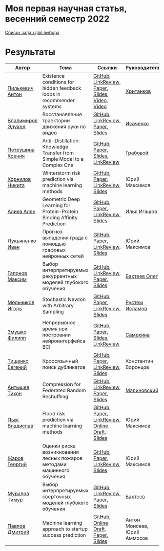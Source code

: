# Моя первая научная статья, весенний семестр 2022

[Список задач для выбора](problem_list.md)

# Результаты
| Автор | Тема | Ссылки | Руководитель | Буквы |
| ----- | -----| ------ | ------------ | ----- |
| [Пилькевич Антон](https://github.com/anton39reg) | Existence conditions for hidden feedback loops in recommender systems | [GitHub](https://github.com/Intelligent-Systems-Phystech/2021-Project-74), [LinkReview](https://docs.google.com/document/d/1OLCqkmArjqFn8M9pB5C_kLoYOv0l1w9RjHy0y0upPew/edit?usp=sharing), [Paper](https://github.com/Intelligent-Systems-Phystech/2021-Project-74/raw/main/docs/Pilkevich2021HiddenFeedbackLoops.pdf), [Slides](https://github.com/Intelligent-Systems-Phystech/2021-Project-74/raw/main/docs/Pilkevich2021Presentation/Pilkevich2021Presentation.pdf), [Video](https://www.youtube.com/watch?v=xW_lXGn1WHs&t=24s), [Video](https://youtu.be/9ELhIqjFSE8) | [Хританков](https://intelligent-systems-phystech.github.io/ru/people/khritankov_as/index.html) | AILB.P-X+R-B-H1CVO.T-EM.H1WJSF |
| [Владимиров Эдуард](https://github.com/Edyarich) | Восстановление траектории движения руки по видео | [GitHub](https://github.com/Intelligent-Systems-Phystech/2022-Project-90), [LinkReview](https://docs.google.com/document/d/1RpWz1sqpgwnf-ewTe4OHI_WODGklx5FBjLfzvHkIUYQ/edit?usp=sharing), [Paper](https://github.com/Intelligent-Systems-Phystech/2022-Project-90/raw/master/paper/Vladimirov2022RestoringHandMovement.pdf), [Slides](https://github.com/Intelligent-Systems-Phystech/2022-Project-90/blob/master/slides/Vladimirov2022Presentation.pdf) | [Исаченко](https://github.com/r-isachenko) |(B.O.H1M)ALI+PXRBС+V+TED? |
| [Петрушина Ксения](https://github.com/pkseniya) | Anti-Distillation: Knowledge Transfer from Simple Model to a Complex One | [GitHub](https://github.com/Intelligent-Systems-Phystech/2022-Project-97), [Paper](https://github.com/Intelligent-Systems-Phystech/2022-Project-97/blob/master/paper/Petrushina2022AntiDistillation.pdf), [Slides](https://github.com/Intelligent-Systems-Phystech/2022-Project-97/blob/master/slides/Petrushina2022Presentation.pdf), [LinkReview](https://docs.google.com/document/d/1ekpNeQnvnpXP_Jwp07llyZArH85IZO7Bz1UAlTme7Xs/edit?usp=sharing) | [Грабовой](https://github.com/andriygav) | (B.O.H1M)ALIPXRBСVTED|
| [Корнилов Никита](https://github.com/Jhomanik) | Winterstorm risk prediction via machine learning methods | [GitHub](https://github.com/Intelligent-Systems-Phystech/2022-Project-93-1), [Paper](https://github.com/Intelligent-Systems-Phystech/2022-Project-93-1/raw/master/paper/Kornilov2022Winterstorm.pdf), [LinkReview](https://docs.google.com/document/d/1XAld9YsJ-R7Jv-i5SkIGNxX5Hy8vShPv8BA_jig9XcQ/edit?usp=sharing), [Slides](https://github.com/Intelligent-Systems-Phystech/2022-Project-93-1/raw/master/slides/Winterstorm_presentation.pdf)| Юрий Максимов | (B.O.H1M?)ALIPXRBСV+TE0D |
| [Алиев Ален](https://github.com/AlievAE) | Geometric Deep Learning for Protein-Protein Binding Affinity Prediction | [GitHub](https://github.com/Intelligent-Systems-Phystech/2022-Project-103), [Paper](https://github.com/Intelligent-Systems-Phystech/2022-Project-103/blob/master/docs/Aliev2022PpbAffinityPrediction.pdf), [LinkReview](https://docs.google.com/document/d/1J6nfi3nclsB6TOgcoqokSlli0u0YOqPpKzhZ7h0Xltw), [Slides](https://github.com/Intelligent-Systems-Phystech/2022-Project-103/blob/master/slides/Aliev2022Presentation.pdf) | Илья Игашов | (B.O.H1M?)ALIPXRBСVTED? |
| [Лукьяненко Иван](https://github.com/IvanLukianenko) | Прогноз выпадения града с помощью графовых нейронных сетей | [GitHub](https://github.com/Intelligent-Systems-Phystech/2022-Project94), [Paper](https://github.com/Intelligent-Systems-Phystech/2022-Project-94/blob/master/paper/Hail%20risk%20prediction%20with%20HailNet.pdf), [LinkReview](https://docs.google.com/document/d/1ntAjEcvUhdgxM4CZCwmWDq8fBXiOrqBKh92rto4C92Q/edit?usp=sharing), [Slides](https://github.com/Intelligent-Systems-Phystech/2022-Project-94/blob/master/slides/Hail%20risk%20prediction%20via%20Graph%20Neural%20Networks%20Slides.pdf)  |  Юрий Максимов | (B.O.H1M?)ALIPXRBСV+TED? |
| [Гапонов Максим](https://github.com/Maxgaponov) | Выбор интерпретируемых рекуррентных моделей глубокого обучения | [GitHub](https://github.com/Intelligent-Systems-Phystech/2022-Project-99), [LinkReview](https://docs.google.com/document/d/1R-IAGa-w5Edc23jfB_68OZ34EiBlRq6Yaoc1XR_mQ9g/edit?usp=sharing), [Paper](https://github.com/Intelligent-Systems-Phystech/2022-Project-99/blob/master/paper/Gaponov2022InterpretableRNN.pdf), [Slides](https://github.com/Intelligent-Systems-Phystech/2022-Project-99/blob/master/slides/Gaponov2022InterpretableRNNSlides.pdf) | [Бахтеев Олег](https://github.com/bahleg) | (B.O.H1M)AL+IPXRBСVT???ED |
| [Мельников Игорь](https://github.com/MelnikovIgor1) | Stochastic Newton with Arbitrary Sampling | [GitHub](https://github.com/Intelligent-Systems-Phystech/2022-Project-101), [Paper](https://github.com/Intelligent-Systems-Phystech/2022-Project-101/raw/master/paper/Melnikov2022StochasticNewtonWithArbitrarySampling.pdf), [LinkReview](https://docs.google.com/document/d/1wwLvqBrUV3atwJfnlqVRAhSk-KlUzbUpW6K_aaJ8arQ/edit?usp=sharing), [Slides](https://github.com/Intelligent-Systems-Phystech/2022-Project-101/raw/master/slides/one-slide.pdf) | [Рустем Исламов](https://github.com/Rustem-Islamov) | (B.O.H1M)ALIPXСRBVTED |
| [Змушко Филипп](https://github.com/fzmushko) | Непрерывное время при построении нейроинтерфейса BCI | [GitHub](https://github.com/Intelligent-Systems-Phystech/2022-Project-109), [Paper](https://github.com/Intelligent-Systems-Phystech/2022-Project-109/blob/master/paper/Zmushko2022ContinuousTime.pdf), [Slides](https://github.com/Intelligent-Systems-Phystech/2022-Project-109/blob/master/slides/Zmushko2022Presentation.pdf), [LinkReview](https://docs.google.com/document/d/1tpH34r2x4vRWgaBeBkf8yp__-qGyDQNST-w7X29qgPg/edit?usp=sharing) | [Самохина](https://github.com/Alina-Samokhina)| (B.O.H1M)ALI0P0XR?BСVTE?D? |
| [Тищенко Евгений](https://github.com/hadingus) | Кроссязычный поиск дубликатов | [GitHub](https://github.com/Intelligent-Systems-Phystech/2022-Project-104), [Paper](https://github.com/Intelligent-Systems-Phystech/2022-Project-104/blob/master/paper/Tishchenko2022PlagiatDetecting.pdf), [LinkReview](https://docs.google.com/document/d/13bZ_Cs5Q-tAfuSEPXVMw-uqTtZkkvoUxF35pRSfx7bI/edit?usp=sharing), [Slides](https://github.com/Intelligent-Systems-Phystech/2022-Project-104/blob/master/slides/Tishchenko2022AntiplagiatDetectionSlides.pdf)  |   Константин Воронцов | (B.O.H1M)ALIPXRB0СV0T?E?D? | 
| [Антышев Тихон](https://github.com/JustAnotherArchetype) | Compression for Federated Random Reshuffling | [GitHub](https://github.com/Intelligent-Systems-Phystech/2022-Project107), [LinkReview](https://docs.google.com/document/d/1T0bsAXp2P8kWmhCtI2lV0KVi4neEdu6FabkWxrAd3aI/edit?usp=sharing), [Paper](https://github.com/Intelligent-Systems-Phystech/2022-Project107/blob/master/paper/Antyshev2022CompressionforFedRR.pdf), [Slides](https://github.com/Intelligent-Systems-Phystech/2022-Project107/blob/master/slides/Antyshev2022Presentation.pdf) | [Малиновский](https://grigory-malinovsky.github.io/) | (B.O.H1_M?)ALI-PXRBСVT? | 
| [Пыж Владислав](https://github.com/vladpyzh) | Flood risk prediction via machine learning methods | [GitHub](https://github.com/Intelligent-Systems-Phystech/2022-Project-93-2), [Paper](https://github.com/Intelligent-Systems-Phystech/2022-Project-93-2/raw/master/docs/Pyzh2022Title.pdf), [LinkReview](https://docs.google.com/document/d/1eKr7KS_ONyhj9B5ZupALz_ejm9SgO1rmoTvOAmW10G8/edit?usp=sharing), [Online Draft](https://www.overleaf.com/read/tbrgqmyttnnb), [Slides](https://github.com/Intelligent-Systems-Phystech/2022-Project-93-2/raw/master/docs/presentation.pdf)  | Юрий Максимов | (B.O.H10M?)ALI0P0XRBСVT0ED? |
| [Жаров Георгий](https://github.com/Egor-s-gor) | Оценки риска возникновения лесных пожаров методами машинного обучения | [GitHub](https://github.com/Intelligent-Systems-Phystech/2022-Project-93), [Paper](https://github.com/Intelligent-Systems-Phystech/2022-Project-93/blob/master/paper/First_paper_Zharov_Wildfires.pdf), [LinkReview](https://docs.google.com/document/d/17LqpAAdnIwbVIq9dLdZA7z9eBnaf_nd-Dp0_kBKXxYA/edit?usp=sharing), [Slides](https://github.com/Intelligent-Systems-Phystech/2022-Project-93/blob/master/slides/talk.pdf) | Юрий Максимов | (B.O.H1)ALIPX0R0B0С0V0T?E0D?  |
| [Мурадов Тимур](https://github.com/TimkaMLG) | Выбор интерпретируемых сверточных моделей глубокого обучения | [GitHub](https://github.com/Intelligent-Systems-Phystech/2022-Project99), [LinkReview](https://docs.google.com/document/d/177wuzjmAuY4BpG7325QSH9SkS4SBCgWCKBFXzc68YA0/edit), [Paper](https://github.com/Intelligent-Systems-Phystech/2022-Project99/raw/master/paper/Muradov2022InterpretableCNN.pdf),  [Slides](https://github.com/Intelligent-Systems-Phystech/2022-Project99/raw/master/slides/Muradov2022Presentation.pdf) | [Бахтеев](https://github.com/bahleg) | (B.O.H1)ALI0P0XRBСV0T0E?D? |
| [Павлов Дмитрий](https://github.com/YHx07) | Machine learning approach to startup success prediction | [GitHub](https://github.com/Intelligent-Systems-Phystech/2022-Project-vc), [Online Draft](https://www.overleaf.com/read/zswjpqgmrcmw), [Paper](https://github.com/Intelligent-Systems-Phystech/2022-Project-vc/blob/master/paper/2022_Project_vc.pdf), [Slides](https://github.com/Intelligent-Systems-Phystech/2022-Project-vc/blob/master/slides/2022_Project_vc.pdf) | Антон Моисеев, Юрий Аммосов | (B.O.H10M?)ALI?P?XRBСV?T0E0D0 |
<!--
| [Седова Анна](https://github.com/Anya1234) | Дистилляция знаний с использованием представления выборки в общем латентном пространстве моделей | [GitHub](https://github.com/Intelligent-Systems-Phystech/2022-Project-108), [Paper](https://github.com/Intelligent-Systems-Phystech/2022-Project-108/blob/master/paper/Sedova2022KnowledgeDistillation.pdf), [LinkReview](https://www.notion.so/5e349e0b4e464e7581a894b65e287472?v=49ae9b8adb4144b2ba39bd1981acfcf9), [Slides](https://github.com/Intelligent-Systems-Phystech/2022-Project-108/blob/master/slides/Sedova2022KnowledgeDistillationSlides.pdf) | М.Горпинич, [А.В. Грабовой](https://github.com/andriygav), [В.В. Стрижов](https://github.com/Strijov)|(O.)С0T0E0D0|
| [Смит Валентина](https://github.com/valentinafom) | Кластеризация траекторий движения человека | [GitHub](https://github.com/Intelligent-Systems-Phystech/2022-Project-91), [Paper](https://github.com/Intelligent-Systems-Phystech/2022-Project-91/blob/master/paper/Smith2022_Project_91.pdf), [LinkReview](https://docs.google.com/document/d/1q_KC7YCWGTi-_RlWPavmDzQaBA2rqYIGc8GEHmvNhL0/edit?usp=sharing) | [А.В. Грабовой](https://github.com/andriygav), [В.В. Стрижов](https://github.com/Strijov) | AL0I0P0X0R0B0C0V0T0 | 
|[Ольга Сухова](https://github.com/OlgaSukhovaUlara), [Дмитрий Ловчиков](https://github.com/syntheticerror) | Electromechanical characteristics of propulsion for micro-class underwater vehicles | [GitHub](https://github.com/Intelligent-Systems-Phystech/2022_Project_Underwater.git), [LinkReview](https://docs.google.com/document/d/1LiKn2ZcKzNEsu9uwxkz0m0aZoLTumbes0y670XJziuM/edit?usp=sharing), [Paper](https://github.com/Intelligent-Systems-Phystech/2022_Project_Underwater/blob/master/paper/LovchikovSukhova2022Underwater.pdf) | [Воронцов](https://github.com/avoronts) | ALI?P0X0R0B0C0V0 |
| [Заварзин Артём](https://github.com/Artemut555) | Графовые нейронные сети в задаче регрессии пар графов | [GitHub](https://github.com/Intelligent-Systems-Phystech/2022-Project-102), [Paper](https://github.com/Intelligent-Systems-Phystech/2022-Project-102/raw/master/paper/Zavarzin2022GraphNN.pdf), [LinkReview](https://docs.google.com/document/d/1Ts_ojne5xHZuWo18lvi5-2ZjDGye3UQTcmiaICyHQW4/edit?usp=sharing) | [В.В. Стрижов](https://github.com/Strijov) | AL-I0P0X0R0B0C0V0 | 
| [Смирнов Александр](https://github.com/SmirnovAlexander) | Open-domain chatbot | [GitHub](https://github.com/SmirnovAlexander/ChatbotPaper), [Paper](https://github.com/SmirnovAlexander/ChatbotPaper/blob/main/docs/template.pdf), [LinkReview](https://github.com/SmirnovAlexander/ChatbotPaper/blob/main/related_work.csv) | Александр Машрабов | ALI0P0X0R0B0C0V0 |
-->
<!-- -->
